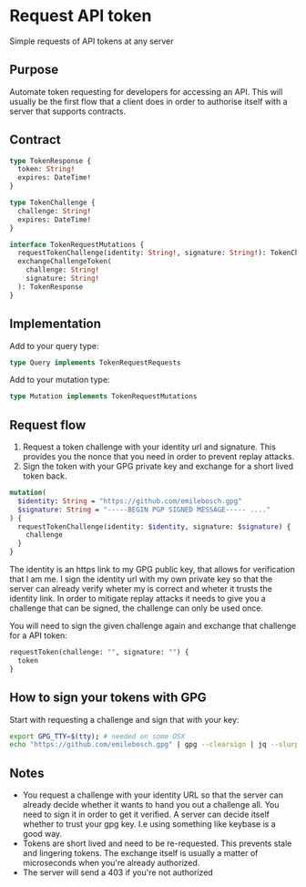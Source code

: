 # Request API token

Simple requests of API tokens at any server

## Purpose

Automate token requesting for developers for accessing an API. This will usually be the first flow that a client does in order to authorise itself with a server that supports contracts.

## Contract

```graphql
type TokenResponse {
  token: String!
  expires: DateTime!
}

type TokenChallenge {
  challenge: String!
  expires: DateTime!
}

interface TokenRequestMutations {
  requestTokenChallenge(identity: String!, signature: String!): TokenChallenge
  exchangeChallengeToken(
    challenge: String!
    signature: String!
  ): TokenResponse
}
```

## Implementation

Add to your query type:

```graphql
type Query implements TokenRequestRequests
```

Add to your mutation type:

```graphql
type Mutation implements TokenRequestMutations
```

## Request flow

1. Request a token challenge with your identity url and signature. This provides you the nonce that you need in order to prevent replay attacks.
2. Sign the token with your GPG private key and exchange for a short lived token back.

```graphql
mutation(
  $identity: String = "https://github.com/emilebosch.gpg"
  $signature: String = "-----BEGIN PGP SIGNED MESSAGE----- ...."
) {
  requestTokenChallenge(identity: $identity, signature: $signature) {
    challenge
  }
}
```

The identity is an https link to my GPG public key, that allows for verification that I am me. I sign the identity url with my own private key so that the server can already verify wheter my is correct and wheter it trusts the identity link. In order to mitigate replay attacks it needs to give you a challenge that can be signed, the challenge can only be used once.

You will need to sign the given challenge again and exchange that challenge for a API token:

```graphql
requestToken(challenge: "", signature: "") {
  token
}
```

## How to sign your tokens with GPG

Start with requesting a challenge and sign that with your key:

```bash
export GPG_TTY=$(tty); # needed on some OSX
echo "https://github.com/emilebosch.gpg" | gpg --clearsign | jq --slurp --raw-input
```

## Notes

- You request a challenge with your identity URL so that the server can already decide whether it wants to hand you out a challenge all. You need to sign it in order to get it verified. A server can decide itself whether to trust your gpg key. I.e using something like keybase is a good way.
- Tokens are short lived and need to be re-requested. This prevents stale and lingering tokens. The exchange itself is usually a matter of microseconds when you're already authorized.
- The server will send a 403 if you're not authorized
